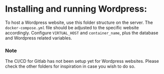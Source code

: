 # Installing and running Wordpress:
To host a Wordpress website, use this folder structure on the server. The `docker-compose.yml` file should be adjusted to the specific website accordingly. Configure `VIRTUAL_HOST` and `container_name`, plus the database and Wordpress related variables.

### Note
The CI/CD for Gitlab has not been setup yet for Wordpress websites. Please check the other folders for inspiration in case you wish to do so.
